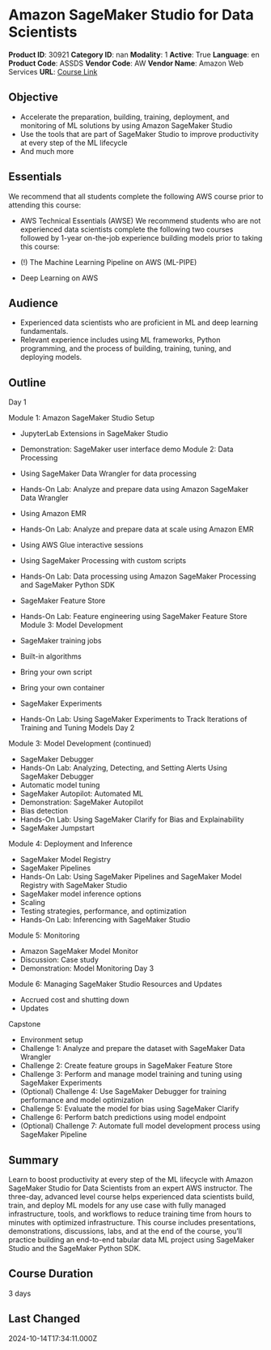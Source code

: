 # Amazon SageMaker Studio for Data Scientists

**Product ID**: 30921
**Category ID**: nan
**Modality**: 1
**Active**: True
**Language**: en
**Product Code**: ASSDS
**Vendor Code**: AW
**Vendor Name**: Amazon Web Services
**URL**: [Course Link](https://www.fastlaneus.com/course/amazon-assds)

## Objective
- Accelerate the preparation, building, training, deployment, and monitoring of ML solutions by using Amazon SageMaker Studio
- Use the tools that are part of SageMaker Studio to improve productivity at every step of the ML lifecycle
- And much more

## Essentials
We recommend that all students complete the following AWS course prior to attending this course:


- AWS Technical Essentials (AWSE)
We recommend students who are not experienced data scientists complete the following two courses followed by 1-year on-the-job experience building models prior to taking this course:


- (!) The Machine Learning Pipeline on AWS (ML-PIPE)
- Deep Learning on AWS

## Audience
- Experienced data scientists who are proficient in ML and deep learning fundamentals.
- Relevant experience includes using ML frameworks, Python programming, and the process of building, training, tuning, and deploying models.

## Outline
Day 1


Module 1: Amazon SageMaker Studio Setup


- JupyterLab Extensions in SageMaker Studio
- Demonstration: SageMaker user interface demo
Module 2: Data Processing


- Using SageMaker Data Wrangler for data processing
- Hands-On Lab: Analyze and prepare data using Amazon SageMaker Data Wrangler
- Using Amazon EMR
- Hands-On Lab: Analyze and prepare data at scale using Amazon EMR
- Using AWS Glue interactive sessions
- Using SageMaker Processing with custom scripts
- Hands-On Lab: Data processing using Amazon SageMaker Processing and SageMaker Python SDK
- SageMaker Feature Store
- Hands-On Lab: Feature engineering using SageMaker Feature Store
Module 3: Model Development


- SageMaker training jobs
- Built-in algorithms
- Bring your own script
- Bring your own container
- SageMaker Experiments
- Hands-On Lab: Using SageMaker Experiments to Track Iterations of Training and Tuning Models
Day 2

Module 3: Model Development (continued)


- SageMaker Debugger
- Hands-On Lab: Analyzing, Detecting, and Setting Alerts Using SageMaker Debugger
- Automatic model tuning
- SageMaker Autopilot: Automated ML
- Demonstration: SageMaker Autopilot
- Bias detection
- Hands-On Lab: Using SageMaker Clarify for Bias and Explainability
- SageMaker Jumpstart

Module 4: Deployment and Inference


- SageMaker Model Registry
- SageMaker Pipelines
- Hands-On Lab: Using SageMaker Pipelines and SageMaker Model Registry with SageMaker Studio
- SageMaker model inference options
- Scaling
- Testing strategies, performance, and optimization
- Hands-On Lab: Inferencing with SageMaker Studio

Module 5: Monitoring


- Amazon SageMaker Model Monitor
- Discussion: Case study
- Demonstration: Model Monitoring
Day 3

Module 6: Managing SageMaker Studio Resources and Updates


- Accrued cost and shutting down
- Updates

Capstone


- Environment setup
- Challenge 1: Analyze and prepare the dataset with SageMaker Data Wrangler
- Challenge 2: Create feature groups in SageMaker Feature Store
- Challenge 3: Perform and manage model training and tuning using SageMaker Experiments
- (Optional) Challenge 4: Use SageMaker Debugger for training performance and model optimization
- Challenge 5: Evaluate the model for bias using SageMaker Clarify
- Challenge 6: Perform batch predictions using model endpoint
- (Optional) Challenge 7: Automate full model development process using SageMaker Pipeline

## Summary
Learn to boost productivity at every step of the ML lifecycle with Amazon SageMaker Studio for Data Scientists from an expert AWS instructor. The three-day, advanced level course helps experienced data scientists build, train, and deploy ML models for any use case with fully managed infrastructure, tools, and workflows to reduce training time from hours to minutes with optimized infrastructure. This course includes presentations, demonstrations, discussions, labs, and at the end of the course, you’ll practice building an end-to-end tabular data ML project using SageMaker Studio and the SageMaker Python SDK.

## Course Duration
3 days

## Last Changed
2024-10-14T17:34:11.000Z
